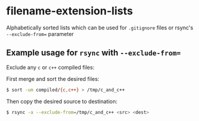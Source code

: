 # filename-extension-lists
Alphabetically sorted lists which can be used for `.gitignore` files or rsync's `--exclude-from=` parameter

## Example usage for `rsync` with `--exclude-from=`
Exclude any `c` or `c++` compiled files:

First merge and sort the desired files:
```bash
$ sort -um compiled/{c,c++} > /tmp/c_and_c++
```

Then copy the desired source to destination:
```bash
$ rsync -a --exclude-from=/tmp/c_and_c++ <src> <dest>
```

[//]: # (is this a comment?)
[//]: <> (or this?)
[comment]: <> (This is a comment, it will not be included)
